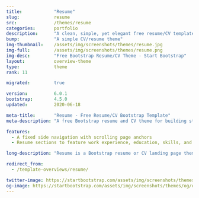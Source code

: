 ```yaml
---
title:            "Resume"
slug:             resume
src:              /themes/resume
categories:       portfolio
description:      "A clean, simple, yet elegant free resume/CV template for Bootstrap 4"
bump:             "A simple CV/resume theme"
img-thumbnail:    /assets/img/screenshots/themes/resume.jpg
img-full:         /assets/img/screenshots/themes/resume.png
img-desc:         "Free Bootstrap Resume/CV Theme - Start Bootstrap"
layout:           overview-theme
type:             theme
rank: 11

migrated:         true

version:          6.0.1
bootstrap:        4.5.0
updated:          2020-06-18

meta-title:       "Resume - Free Resume/CV Bootstrap Template"
meta-description: "A free Bootstrap resume and CV theme for building stylish webpages. All Start Bootstrap templates are free to download and open source."

features:
  - A fixed side navigation with scrolling page anchors
  - Resume sections to feature work experience, education, skills, and more!

long-description: "Resume is a Bootstrap resume or CV landing page theme to help you beautifully create easy to use, stylish resume websites!"

redirect_from:
  - /template-overviews/resume/

twitter-image: https://startbootstrap.com/assets/img/screenshots/themes/twitter/twitter-resume.png
og-image: https://startbootstrap.com/assets/img/screenshots/themes/og/og-resume.png
---
```

